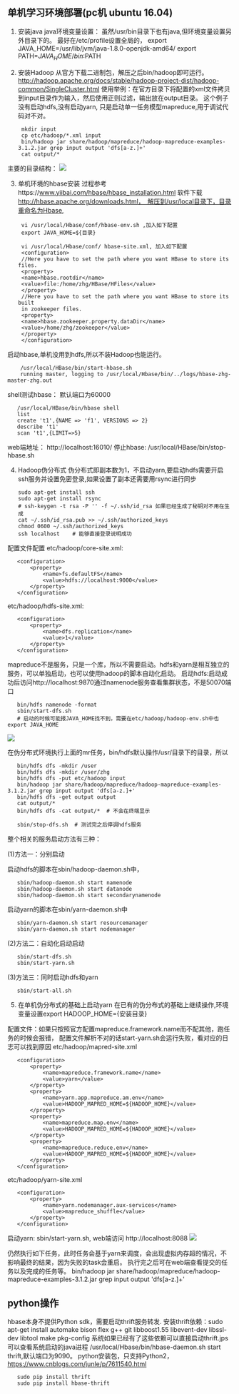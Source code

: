 ## 单机学习环境部署(pc机 ubuntu 16.04)
   1. 安装java
   java环境变量设置： 虽然/usr/bin目录下也有java,但环境变量设置另外目录下的。 最好在/etc/profile设置全局的，
   export JAVA_HOME=/usr/lib/jvm/java-1.8.0-openjdk-amd64/
   export PATH=$JAVA_HOME/bin:$PATH
   2. 安装Hadoop
   从官方下载二进制包，解压之后bin/hadoop即可运行。 http://hadoop.apache.org/docs/stable/hadoop-project-dist/hadoop-common/SingleCluster.html
   使用举例：在官方目录下将配置的xml文件拷贝到input目录作为输入，然后使用正则过滤，输出放在output目录。 这个例子没有启动hdfs,没有启动yarn,
   只是启动单一任务模型mapreduce,用于调试代码对不对。
   
           mkdir input
           cp etc/hadoop/*.xml input
           bin/hadoop jar share/hadoop/mapreduce/hadoop-mapreduce-examples-3.1.2.jar grep input output 'dfs[a-z.]+'
           cat output/*
           
   主要的目录结构：
   ![](./hadoop-structure.png)
   

   
   3. 单机环境的hbase安装  过程参考https://www.yiibai.com/hbase/hbase_installation.html
   软件下载 http://hbase.apache.org/downloads.html，　解压到/usr/local目录下，目录重命名为Hbase,
   
           vi /usr/local/Hbase/conf/hbase-env.sh ,加入如下配置
           export JAVA_HOME=${目录}
           
           vi /usr/local/Hbase/conf/ hbase-site.xml, 加入如下配置
           <configuration>
           //Here you have to set the path where you want HBase to store its files.
           <property>
           <name>hbase.rootdir</name>
           <value>file:/home/zhg/HBase/HFiles</value>
           </property>
           //Here you have to set the path where you want HBase to store its built
           in zookeeper files.
           <property>
           <name>hbase.zookeeper.property.dataDir</name>
           <value>/home/zhg/zookeeper</value>
           </property>
           </configuration>
   
   启动hbase,单机没用到hdfs,所以不装Hadoop也能运行。
   
        /usr/local/HBase/bin/start-hbase.sh
        running master, logging to /usr/local/Hbase/bin/../logs/hbase-zhg-master-zhg.out
   
   shell测试hbase： 默认端口为60000
   
       /usr/local/HBase/bin/hbase shell
       list
       create 't1',{NAME => 'f1', VERSIONS => 2}
       describe 't1'
       scan 't1',{LIMIT=>5}
   
   web端地址： http://localhost:16010/
   停止hbase:  /usr/local/HBase/bin/stop-hbase.sh
   
   4. Hadoop伪分布式
   伪分布式即副本数为1，不启动yarn,要启动hdfs需要开启ssh服务并设置免密登录,如果设置了副本还需要用rsync进行同步
   
          sudo apt-get install ssh
          sudo apt-get install rsync
          # ssh-keygen -t rsa -P '' -f ~/.ssh/id_rsa 如果已经生成了秘钥对不用在生成
          cat ~/.ssh/id_rsa.pub >> ~/.ssh/authorized_keys
          chmod 0600 ~/.ssh/authorized_keys
          ssh localhost    # 能够直接登录说明成功
   
   配置文件配置
   etc/hadoop/core-site.xml:
   
       <configuration>
           <property>
               <name>fs.defaultFS</name>
               <value>hdfs://localhost:9000</value>
           </property>
       </configuration>
   
   etc/hadoop/hdfs-site.xml:
   
       <configuration>
           <property>
               <name>dfs.replication</name>
               <value>1</value>
           </property>
       </configuration>
       
   mapreduce不是服务，只是一个库，所以不需要启动。hdfs和yarn是相互独立的服务，可以单独启动，也可以使用hadoop的脚本自动化启动。
   启动hdfs:启动成功后访问http://localhost:9870通过namenode服务查看集群状态，不是50070端口
   
       bin/hdfs namenode -format
       sbin/start-dfs.sh  
       # 启动的时候可能报JAVA_HOME找不到，需要在etc/hadoop/hadoop-env.sh中也export JAVA_HOME
   
   ![](./hdfs-web.bmp)
   
   在伪分布式环境执行上面的mr任务，bin/hdfs默认操作/usr/<username>目录下的目录，所以
   
       bin/hdfs dfs -mkdir /user
       bin/hdfs dfs -mkdir /user/zhg
       bin/hdfs dfs -put etc/hadoop input
       bin/hadoop jar share/hadoop/mapreduce/hadoop-mapreduce-examples-3.1.2.jar grep input output 'dfs[a-z.]+'
       bin/hdfs dfs -get output output
       cat output/*
       bin/hdfs dfs -cat output/*  # 不会在终端显示
       
       sbin/stop-dfs.sh  # 测试完之后停调hdfs服务
       
   
   整个相关的服务启动方法有三种：
   
   (1)方法一：分别启动
   
   启动hdfs的脚本在sbin/hadoop-daemon.sh中，
   
       sbin/hadoop-daemon.sh start namenode
       sbin/hadoop-daemon.sh start datanode
       sbin/hadoop-daemon.sh start secondarynamenode
   
   
   启动yarn的脚本在sbin/yarn-daemon.sh中
   
       sbin/yarn-daemon.sh start resourcemanager
       sbin/yarn-daemon.sh start nodemanager
   
   
   (2)方法二：自动化启动启动
   
       sbin/start-dfs.sh
       sbin/start-yarn.sh
   
   (3)方法三：同时启动hdfs和yarn
   
       sbin/start-all.sh
   
   
   5. 在单机伪分布式的基础上启动yarn
   在已有的伪分布式的基础上继续操作,环境变量设置export HADOOP_HOME={安装目录}
   
   配置文件：如果只按照官方配置mapreduce.framework.name而不配其他，跑任务的时候会报错，
   配置文件解析不对的话start-yarn.sh会运行失败，看对应的日志可以找到原因
   etc/hadoop/mapred-site.xml
   
       <configuration>
           <property>
               <name>mapreduce.framework.name</name>
               <value>yarn</value>
           </property>
           <property>
               <name>yarn.app.mapreduce.am.env</name>
               <value>HADOOP_MAPRED_HOME=${HADOOP_HOME}</value>
           </property>
           <property>
               <name>mapreduce.map.env</name>
               <value>HADOOP_MAPRED_HOME=${HADOOP_HOME}</value>
           </property>
           <property>
               <name>mapreduce.reduce.env</name>
               <value>HADOOP_MAPRED_HOME=${HADOOP_HOME}</value>
           </property>
       </configuration>
    
   etc/hadoop/yarn-site.xml
   
       <configuration>
           <property>
               <name>yarn.nodemanager.aux-services</name>
               <value>mapreduce_shuffle</value>
           </property>
       </configuration>
   
   启动yarn: sbin/start-yarn.sh, web端访问 http://localhost:8088
   ![](./yarn-web.bmp)
   
   仍然执行如下任务，此时任务会基于yarn来调度，会出现虚拟内存超的情况，不影响最终的结果，因为失败的task会重启。
   执行完之后可在web端查看提交的任务以及完成的任务等。
   bin/hadoop jar share/hadoop/mapreduce/hadoop-mapreduce-examples-3.1.2.jar grep input output 'dfs[a-z.]+'
   
   
   
## python操作
   hbase本身不提供Python sdk，需要启动thrift服务转发.
   安装thrift依赖：sudo apt-get install automake bison flex g++ git libboost1.55 libevent-dev libssl-dev libtool make pkg-config
   系统如果已经有了这些依赖可以直接启动thrift.jps可以查看系统启动的java进程
   /usr/local/Hbase/bin/hbase-daemon.sh start thrift,默认端口为9090。
   python安装包，只支持Python2，https://www.cnblogs.com/junle/p/7611540.html
   
       sudo pip install thrift
       sudo pip install hbase-thrift
   